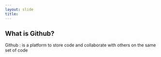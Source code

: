 ```yaml
---
layout: slide
title: 
---
```

## What is Github?

Github
: is a platform to store code and collaborate with others on the same set of code